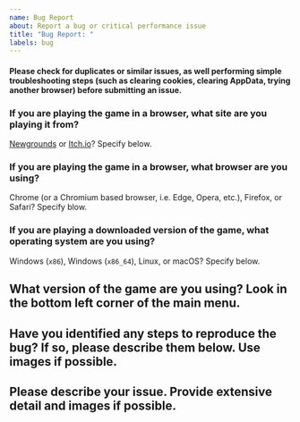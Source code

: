 ```yaml
---
name: Bug Report
about: Report a bug or critical performance issue
title: "Bug Report: "
labels: bug
---
```


#### Please check for duplicates or similar issues, as well performing simple troubleshooting steps (such as clearing cookies, clearing AppData, trying another browser) before submitting an issue.

### If you are playing the game in a browser, what site are you playing it from?

[Newgrounds](https://www.newgrounds.com/portal/view/770371) or [Itch.io](https://ninja-muffin24.itch.io/funkin)? Specify below.

### If you are playing the game in a browser, what browser are you using?

Chrome (or a Chromium based browser, i.e. Edge, Opera, etc.), Firefox, or Safari? Specify blow.

### If you are playing a downloaded version of the game, what operating system are you using?

Windows (`x86`), Windows (`x86_64`), Linux, or macOS? Specify below.

## What version of the game are you using? Look in the bottom left corner of the main menu.

## Have you identified any steps to reproduce the bug? If so, please describe them below. Use images if possible.

## Please describe your issue. Provide extensive detail and images if possible.
